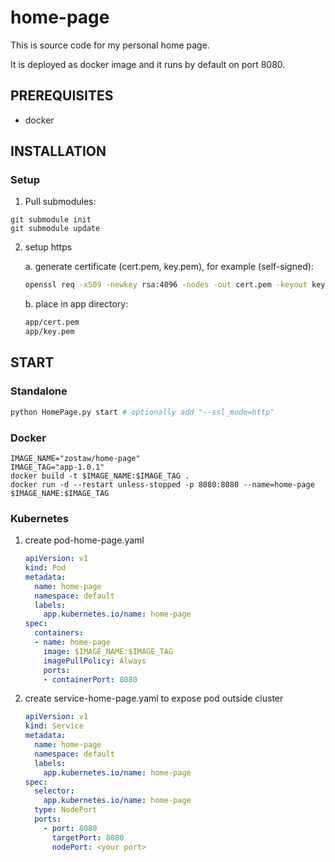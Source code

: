 # home-page

This is source code for my personal home page.

It is deployed as docker image and it runs by default on port 8080.

## PREREQUISITES

- docker

## INSTALLATION

### Setup

1. Pull submodules:

```
git submodule init
git submodule update
```

2. setup https

    a. generate certificate (cert.pem, key.pem), for example (self-signed):
    ```bash
    openssl req -x509 -newkey rsa:4096 -nodes -out cert.pem -keyout key.pem -days 365
    ```

    b. place in app directory:
    ```bash
    app/cert.pem
    app/key.pem
    ```

## START

### Standalone

```bash
python HomePage.py start # optionally add "--ssl_mode=http"
```

### Docker

```bash"
IMAGE_NAME="zostaw/home-page"
IMAGE_TAG="app-1.0.1"
docker build -t $IMAGE_NAME:$IMAGE_TAG .
docker run -d --restart unless-stopped -p 8080:8080 --name=home-page $IMAGE_NAME:$IMAGE_TAG
```

### Kubernetes

1. create pod-home-page.yaml

    ```yaml
    apiVersion: v1
    kind: Pod
    metadata:
      name: home-page
      namespace: default
      labels:
        app.kubernetes.io/name: home-page
    spec:
      containers:
      - name: home-page
        image: $IMAGE_NAME:$IMAGE_TAG
        imagePullPolicy: Always
        ports:
        - containerPort: 8080
    ```

2. create service-home-page.yaml to expose pod outside cluster

    ```yaml
    apiVersion: v1
    kind: Service
    metadata:
      name: home-page
      namespace: default
      labels:
        app.kubernetes.io/name: home-page
    spec:
      selector:
        app.kubernetes.io/name: home-page
      type: NodePort
      ports:
        - port: 8080
          targetPort: 8080
          nodePort: <your port>
    ```
